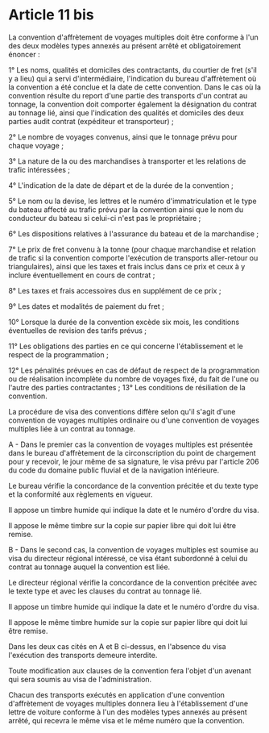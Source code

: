 # Article 11 bis

La convention d'affrètement de voyages multiples doit être conforme à l'un des deux modèles types annexés au présent arrêté et obligatoirement énoncer :

1° Les noms, qualités et domiciles des contractants, du courtier de fret (s'il y a lieu) qui a servi d'intermédiaire, l'indication du bureau d'affrètement où la convention a été conclue et la date de cette convention. Dans le cas où la convention résulte du report d'une partie des transports d'un contrat au tonnage, la convention doit comporter également la désignation du contrat au tonnage lié, ainsi que l'indication des qualités et domiciles des deux parties audit contrat (expéditeur et transporteur) ;

2° Le nombre de voyages convenus, ainsi que le tonnage prévu pour chaque voyage ;

3° La nature de la ou des marchandises à transporter et les relations de trafic intéressées ;

4° L'indication de la date de départ et de la durée de la convention ;

5° Le nom ou la devise, les lettres et le numéro d'immatriculation et le type du bateau affecté au trafic prévu par la convention ainsi que le nom du conducteur du bateau si celui-ci n'est pas le propriétaire ;

6° Les dispositions relatives à l'assurance du bateau et de la marchandise ;

7° Le prix de fret convenu à la tonne (pour chaque marchandise et relation de trafic si la convention comporte l'exécution de transports aller-retour ou triangulaires), ainsi que les taxes et frais inclus dans ce prix et ceux à y inclure éventuellement en cours de contrat ;

8° Les taxes et frais accessoires dus en supplément de ce prix ;

9° Les dates et modalités de paiement du fret ;

10° Lorsque la durée de la convention excède six mois, les conditions éventuelles de revision des tarifs prévus ;

11° Les obligations des parties en ce qui concerne l'établissement et le respect de la programmation ;

12° Les pénalités prévues en cas de défaut de respect de la programmation ou de réalisation incomplète du nombre de voyages fixé, du fait de l'une ou l'autre des parties contractantes ;        13° Les conditions de résiliation de la convention.

La procédure de visa des conventions diffère selon qu'il s'agit d'une convention de voyages multiples ordinaire ou d'une convention de voyages multiples liée à un contrat au tonnage.

A - Dans le premier cas la convention de voyages multiples est présentée dans le bureau d'affrètement de la circonscription du point de chargement pour y recevoir, le jour même de sa signature, le visa prévu par l'article 206 du code du domaine public fluvial et de la navigation intérieure.

Le bureau vérifie la concordance de la convention précitée et du texte type et la conformité aux règlements en vigueur.

Il appose un timbre humide qui indique la date et le numéro d'ordre du visa.

Il appose le même timbre sur la copie sur papier libre qui doit lui être remise.

B - Dans le second cas, la convention de voyages multiples est soumise au visa du directeur régional intéressé, ce visa étant subordonné à celui du contrat au tonnage auquel la convention est liée.

Le directeur régional vérifie la concordance de la convention précitée avec le texte type et avec les clauses du contrat au tonnage lié.

Il appose un timbre humide qui indique la date et le numéro d'ordre du visa.

Il appose le même timbre humide sur la copie sur papier libre qui doit lui être remise.

Dans les deux cas cités en A et B ci-dessus, en l'absence du visa l'exécution des transports demeure interdite.

Toute modification aux clauses de la convention fera l'objet d'un avenant qui sera soumis au visa de l'administration.

Chacun des transports exécutés en application d'une convention d'affrètement de voyages multiples donnera lieu à l'établissement d'une lettre de voiture conforme à l'un des modèles types annexés au présent arrêté, qui recevra le même visa et le même numéro que la convention.
